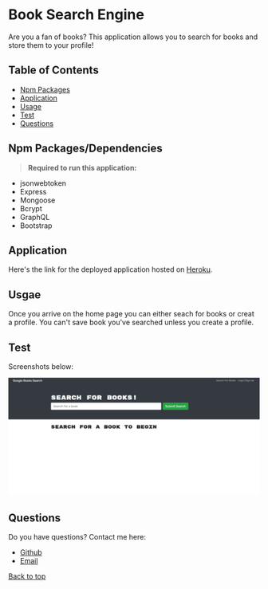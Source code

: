 # Book Search Engine

Are you a fan of books? This application allows you to search for books and store them to your profile!

## Table of Contents
* [Npm Packages](#Npm-Packages/Dependencies)
* [Application](#Application)
* [Usage](#Usage)
* [Test](#Test)
* [Questions](#Questions)

## Npm Packages/Dependencies 
><b>Required to run this application:</b>
* jsonwebtoken
* Express
* Mongoose 
* Bcrypt
* GraphQL 
* Bootstrap
 
## Application
Here's the link for the deployed application hosted on [Heroku](https://sheltered-plateau-60223.herokuapp.com/).


## Usgae

Once you arrive on the home page you can either seach for books or creat a profile. You can't save book you've searched unless you create a profile. 

## Test

Screenshots below:</b>

<img src="./images/Screenshot1.png"></b>


## Questions
Do you have questions? Contact me here:
* [Github](https://github.com/jameleggleston)
* [Email](jamel.eggleston@gmail.com)



[Back to top](#Book-Search-Engine)
